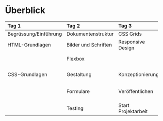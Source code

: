 # Überblick

| Tag 1 | Tag 2 | Tag 3 | Tag 4 | Tag 5 |
| :--- | :--- | :--- | :--- | :--- |
| Begrüssung/Einführung | Dokumentenstruktur | CSS Grids | Projektarbeit | Projektarbeit |
| HTML-Grundlagen | Bilder und   Schriften | Responsive Design |  |  |
|  | Flexbox |  |  | Ende Projektarbeit |
|  |  |  |  |  |
| CSS-Grundlagen | Gestaltung | Konzeptionierung |  | Feedback-Runde |
|  | Formulare | Veröffentlichen |  | Besprechung und   Reflexion |
|  | Testing | Start   Projektarbeit |  |  |

